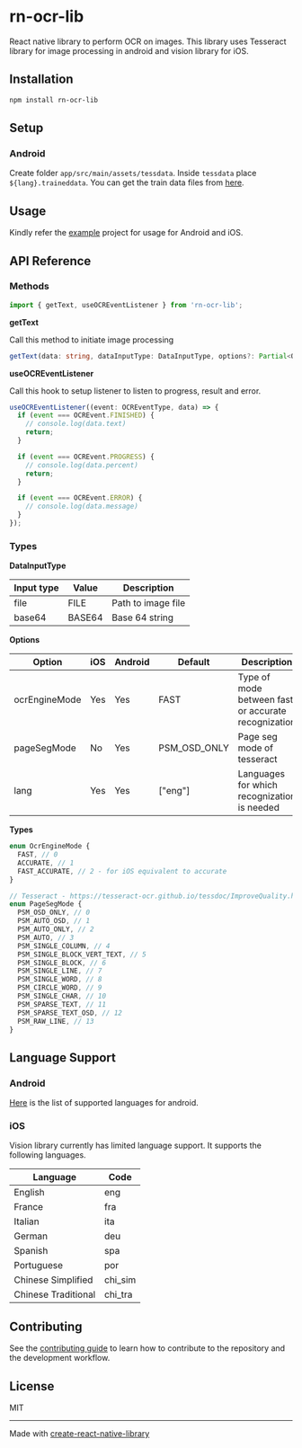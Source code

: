 # rn-ocr-lib

React native library to perform OCR on images. This library uses Tesseract library for image processing in android and vision library for iOS.

## Installation

```sh
npm install rn-ocr-lib
```

## Setup

### Android

Create folder `app/src/main/assets/tessdata`. Inside `tessdata` place `${lang}.traineddata`. You can get the train data files from [here](https://tesseract-ocr.github.io/tessdoc/Data-Files.html).

## Usage

Kindly refer the [example](example/) project for usage for Android and iOS.

## API Reference

### Methods

```javascript
import { getText, useOCREventListener } from 'rn-ocr-lib';
```

**getText**

Call this method to initiate image processing

```typescript
getText(data: string, dataInputType: DataInputType, options?: Partial<OCROptions>): void;
```

**useOCREventListener**

Call this hook to setup listener to listen to progress, result and error.

```typescript
useOCREventListener((event: OCREventType, data) => {
  if (event === OCREvent.FINISHED) {
    // console.log(data.text)
    return;
  }

  if (event === OCREvent.PROGRESS) {
    // console.log(data.percent)
    return;
  }

  if (event === OCREvent.ERROR) {
    // console.log(data.message)
  }
});
```

### Types

**DataInputType**

| Input type | Value  | Description        |
| ---------- | ------ | ------------------ |
| file       | FILE   | Path to image file |
| base64     | BASE64 | Base 64 string     |

**Options**

| Option        | iOS | Android | Default      | Description                                         |
| ------------- | --- | ------- | ------------ | --------------------------------------------------- |
| ocrEngineMode | Yes | Yes     | FAST         | Type of mode between fast or accurate recognization |
| pageSegMode   | No  | Yes     | PSM_OSD_ONLY | Page seg mode of tesseract                          |
| lang          | Yes | Yes     | ["eng"]      | Languages for which recognization is needed         |

**Types**

```typescript
enum OcrEngineMode {
  FAST, // 0
  ACCURATE, // 1
  FAST_ACCURATE, // 2 - for iOS equivalent to accurate
}

// Tesseract - https://tesseract-ocr.github.io/tessdoc/ImproveQuality.html#page-segmentation-method
enum PageSegMode {
  PSM_OSD_ONLY, // 0
  PSM_AUTO_OSD, // 1
  PSM_AUTO_ONLY, // 2
  PSM_AUTO, // 3
  PSM_SINGLE_COLUMN, // 4
  PSM_SINGLE_BLOCK_VERT_TEXT, // 5
  PSM_SINGLE_BLOCK, // 6
  PSM_SINGLE_LINE, // 7
  PSM_SINGLE_WORD, // 8
  PSM_CIRCLE_WORD, // 9
  PSM_SINGLE_CHAR, // 10
  PSM_SPARSE_TEXT, // 11
  PSM_SPARSE_TEXT_OSD, // 12
  PSM_RAW_LINE, // 13
}
```

## Language Support

### Android

[Here](https://tesseract-ocr.github.io/tessdoc/Data-Files-in-different-versions.html) is the list of supported languages for android.

### iOS

Vision library currently has limited language support. It supports the following languages.

| Language            | Code    |
| ------------------- | ------- |
| English             | eng     |
| France              | fra     |
| Italian             | ita     |
| German              | deu     |
| Spanish             | spa     |
| Portuguese          | por     |
| Chinese Simplified  | chi_sim |
| Chinese Traditional | chi_tra |

## Contributing

See the [contributing guide](CONTRIBUTING.md) to learn how to contribute to the repository and the development workflow.

## License

MIT

---

Made with [create-react-native-library](https://github.com/callstack/react-native-builder-bob)
